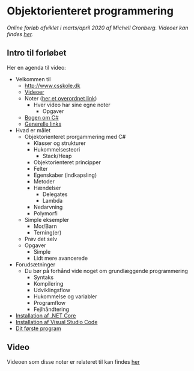 # Objektorienteret programmering
*Online forløb afviklet i marts/april 2020 af Michell Cronberg. Videoer kan findes [her](https://www.youtube.com/channel/UCZ3FUWtw3OsLiEPmA_NbyDA/videos).*

## Intro til forløbet

Her en agenda til video:

- Velkommen til
  - http://www.csskole.dk
  - [Videoer](https://www.youtube.com/channel/UCZ3FUWtw3OsLiEPmA_NbyDA/videos)
  - Noter ([her et overordnet link](https://github.com/devcronberg/csskole#c-skole))
    - Hver video har sine egne noter
      - Opgaver
  - [Bogen om C#](http://www.bogenomcsharp.dk/)
  - [Generelle links](https://github.com/devcronberg/kursus/blob/master/README.md#indhold)
- Hvad er målet
  - Objektorienteret prorgammering med C\#
    - Klasser og strukturer
    - Hukommelsesteori
      - Stack/Heap
    - Objektorienteret principper
    - Felter
    - Egenskaber (indkapsling)
    - Metoder
    - Hændelser
      - Delegates
      - Lambda
    - Nedarvning
    - Polymorfi
  - Simple eksempler
    - Mor/Barn
    - Terning(er)
  - Prøv det selv
  - Opgaver
    - Simple
    - Lidt mere avancerede
- Forudsætninger
  - Du bør på forhånd vide noget om grundlæggende programmering
    - Syntaks
    - Kompilering
    - Udviklingsflow
    - Hukommelse og variabler
    - Programflow
    - Fejlhåndtering
  <!-- 
  - Hvis du mangler noget viden...  
    - Ekstra video om hukommelse og variabler
    - Ekstra video om kompilering
    - Ekstra video om programflow
    - Ekstra video om fejlhåndtering -->
- [Installation af .NET Core](../Y01InstallationNetCore/readme.md)
- [Installation af Visual Studio Code](../Y02InstallationVSC/readme.md)
- [Dit første program]()

## Video

Videoen som disse noter er relateret til kan findes [her](https://www.youtube.com/watch?v=e3JHf68JYp0)